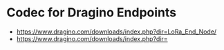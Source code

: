 # Codec for Dragino Endpoints

* https://www.dragino.com/downloads/index.php?dir=LoRa_End_Node/
* https://www.dragino.com/downloads/index.php?dir=